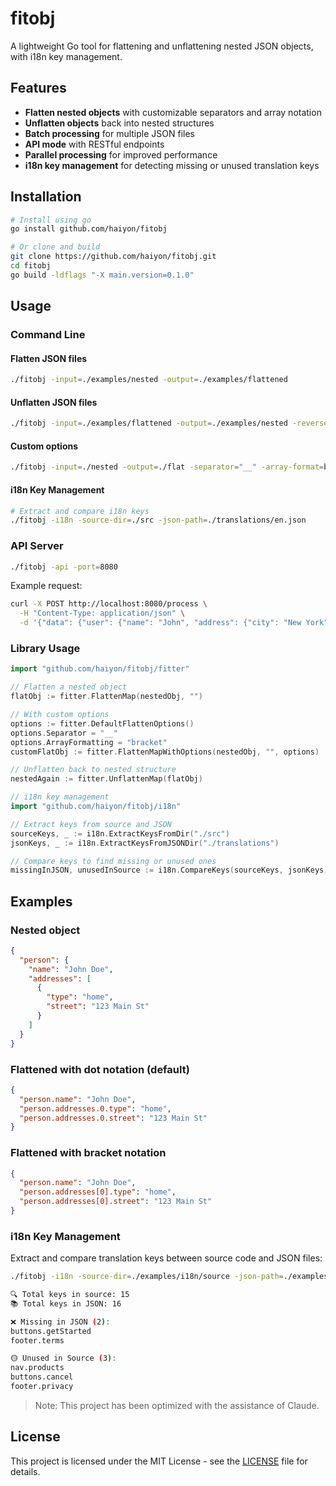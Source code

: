 # fitobj

A lightweight Go tool for flattening and unflattening nested JSON objects, with i18n key management.

## Features

- **Flatten nested objects** with customizable separators and array notation
- **Unflatten objects** back into nested structures
- **Batch processing** for multiple JSON files
- **API mode** with RESTful endpoints
- **Parallel processing** for improved performance
- **i18n key management** for detecting missing or unused translation keys

## Installation

```bash
# Install using go
go install github.com/haiyon/fitobj

# Or clone and build
git clone https://github.com/haiyon/fitobj.git
cd fitobj
go build -ldflags "-X main.version=0.1.0"
```

## Usage

### Command Line

#### Flatten JSON files

```bash
./fitobj -input=./examples/nested -output=./examples/flattened
```

#### Unflatten JSON files

```bash
./fitobj -input=./examples/flattened -output=./examples/nested -reverse
```

#### Custom options

```bash
./fitobj -input=./nested -output=./flat -separator="__" -array-format=bracket -workers=8
```

#### i18n Key Management

```bash
# Extract and compare i18n keys
./fitobj -i18n -source-dir=./src -json-path=./translations/en.json
```

### API Server

```bash
./fitobj -api -port=8080
```

Example request:

```bash
curl -X POST http://localhost:8080/process \
  -H "Content-Type: application/json" \
  -d '{"data": {"user": {"name": "John", "address": {"city": "New York"}}}, "reverse": false}'
```

### Library Usage

```go
import "github.com/haiyon/fitobj/fitter"

// Flatten a nested object
flatObj := fitter.FlattenMap(nestedObj, "")

// With custom options
options := fitter.DefaultFlattenOptions()
options.Separator = "__"
options.ArrayFormatting = "bracket"
customFlatObj := fitter.FlattenMapWithOptions(nestedObj, "", options)

// Unflatten back to nested structure
nestedAgain := fitter.UnflattenMap(flatObj)

// i18n key management
import "github.com/haiyon/fitobj/i18n"

// Extract keys from source and JSON
sourceKeys, _ := i18n.ExtractKeysFromDir("./src")
jsonKeys, _ := i18n.ExtractKeysFromJSONDir("./translations")

// Compare keys to find missing or unused ones
missingInJSON, unusedInSource := i18n.CompareKeys(sourceKeys, jsonKeys)
```

## Examples

### Nested object

```json
{
  "person": {
    "name": "John Doe",
    "addresses": [
      {
        "type": "home",
        "street": "123 Main St"
      }
    ]
  }
}
```

### Flattened with dot notation (default)

```json
{
  "person.name": "John Doe",
  "person.addresses.0.type": "home",
  "person.addresses.0.street": "123 Main St"
}
```

### Flattened with bracket notation

```json
{
  "person.name": "John Doe",
  "person.addresses[0].type": "home",
  "person.addresses[0].street": "123 Main St"
}
```

### i18n Key Management

Extract and compare translation keys between source code and JSON files:

```bash
./fitobj -i18n -source-dir=./examples/i18n/source -json-path=./examples/i18n/translations

🔍 Total keys in source: 15
📚 Total keys in JSON: 16

❌ Missing in JSON (2):
buttons.getStarted
footer.terms

🟡 Unused in Source (3):
nav.products
buttons.cancel
footer.privacy
```

> Note: This project has been optimized with the assistance of Claude.

## License

This project is licensed under the MIT License - see the [LICENSE](LICENSE) file for details.
